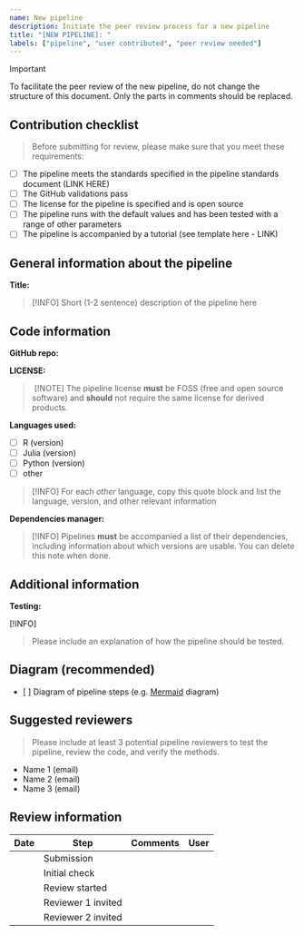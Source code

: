 ```yaml
---
name: New pipeline
description: Initiate the peer review process for a new pipeline
title: "[NEW PIPELINE]: "
labels: ["pipeline", "user contributed", "peer review needed"]
---
```


> [!IMPORTANT]
> To facilitate the peer review of the new pipeline, do not change the structure of this
> document. Only the parts in comments should be replaced.

## Contribution checklist
> Before submitting for review, please make sure that you meet these requirements:
- [ ] The pipeline meets the standards specified in the pipeline standards document (LINK HERE)
- [ ] The GitHub validations pass
- [ ] The license for the pipeline is specified and is open source
- [ ] The pipeline runs with the default values and has been tested with a range of other parameters
- [ ] The pipeline is accompanied by a tutorial (see template here - LINK)

## General information about the pipeline

**Title:** <!-- TITLE GOES HERE -->

> [!INFO]
> Short (1-2 sentence) description of the pipeline here

## Code information

**GitHub repo:** <!-- REPO URL -->

**LICENSE:** <!-- LICENSE NAME HERE -->

> [!NOTE]
> The pipeline license **must** be FOSS (free and open source software) and **should** not require the same license for
> derived products.

**Languages used:**

- [ ] R (version)
- [ ] Julia (version)
- [ ] Python (version)
- [ ] other

> [!INFO]
> For each *other* language, copy this quote block and list the language, version, and other
> relevant information

**Dependencies manager:** <!-- List all packages and their versions here (note: list versions even if the versions are not specified in the Conda dependencies for future versioning) -->

> [!INFO]
> Pipelines **must** be accompanied a list of their dependencies, including information about
> which versions are usable. You can delete this note when done.

## Additional information

**Testing:** <!-- free-form text to explain the testing/CI of the pipeline -->

[!INFO]
> Please include an explanation of how the pipeline should be tested. 

## Diagram (recommended)

- [ ] Diagram of pipeline steps (e.g. [Mermaid][mermaid] diagram)

[mermaid]: https://github.blog/developer-skills/github/include-diagrams-markdown-files-mermaid/

## Suggested reviewers <!-- 2-3 -->
> Please include at least 3 potential pipeline reviewers to test the pipeline, review the code, and verify the methods.
- Name 1 (email)
- Name 2 (email)
- Name 3 (email)

## Review information

| Date | Step | Comments | User |
|----|----|----|----|
| <!-- TODAY YYYY-MM-DD --> | Submission | | <!-- YOUR GITHUB ID --> |
| | Initial check | | |
| | Review started | | |
| | Reviewer 1 invited | | |
| | Reviewer 2 invited | | |
